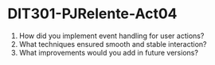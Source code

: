 # DIT301-PJRelente-Act04

1. How did you implement event handling for user actions?
2. What techniques ensured smooth and stable interaction?
3. What improvements would you add in future versions?
